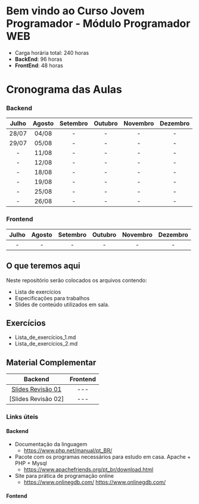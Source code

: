 # Bem vindo ao Curso   Jovem Programador - Módulo Programador WEB  

* Carga horária total: 240 horas
* **BackEnd**: 96 horas
* **FrontEnd**: 48 horas 

# Cronograma das Aulas
### Backend
| Julho |  Agosto | Setembro | Outubro | Novembro | Dezembro |
| :---: | :---: | :---: | :---: | :---: | :---: |
| 28/07 | 04/08 | - | - | - | - |
| 29/07 | 05/08 | - | - | - | - |
| - | 11/08 | - | - | - | - |
| - | 12/08 | - | - | - | - |
| - | 18/08 | - | - | - | - |
| - | 19/08 | - | - | - | - |
| - | 25/08 | - | - | - | - |
| - | 26/08 | - | - | - | - |

### Frontend
| Julho |  Agosto | Setembro | Outubro | Novembro | Dezembro |
| :---: | :---: | :---: | :---: | :---: | :---: |
| - | - | - | - | - | - |


## O que teremos aqui

Neste repositório serão colocados os arquivos contendo:
- Lista de exercícios 
- Especificações para trabalhos
- Slides de conteúdo utilizados em sala.

## Exercícios

- Lista_de_exercícios_1.md
- Lista_de_exercícios_2.md


## Material Complementar
| Backend | Frontend |
|:---:|:---:|
|[Slides Revisão 01](https://senacsc754-my.sharepoint.com/:b:/g/personal/ricardo_kohler_prof_sc_senac_br/EaSBPg_xgO5Mlp60gr8emXMBcUNwbGjCD5hbnwWP6EKZfA?e=FTpIZM) |---|
|[Slides Revisão 02]|---|

### Links úteis
#### Backend
- Documentação da linguagem
    - https://www.php.net/manual/pt_BR/
- Pacote com os programas necessários para estudo em casa. Apache + PHP + Mysql 
    - https://www.apachefriends.org/pt_br/download.html
- Site para prática de programação online
    - https://www.onlinegdb.com/ https://www.onlinegdb.com/

#### Fontend

